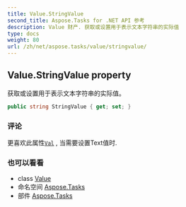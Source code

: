 ```yaml
---
title: Value.StringValue
second_title: Aspose.Tasks for .NET API 参考
description: Value 财产. 获取或设置用于表示文本字符串的实际值
type: docs
weight: 80
url: /zh/net/aspose.tasks/value/stringvalue/
---
```

## Value.StringValue property

获取或设置用于表示文本字符串的实际值。

```csharp
public string StringValue { get; set; }
```

### 评论

更喜欢此属性[`Val`](../val/) , 当需要设置Text值时.

### 也可以看看

* class [Value](../)
* 命名空间 [Aspose.Tasks](../../value/)
* 部件 [Aspose.Tasks](../../../)



